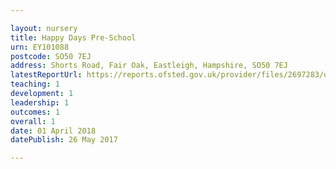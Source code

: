 ```yaml
---

layout: nursery
title: Happy Days Pre-School
urn: EY101088
postcode: SO50 7EJ
address: Shorts Road, Fair Oak, Eastleigh, Hampshire, SO50 7EJ
latestReportUrl: https://reports.ofsted.gov.uk/provider/files/2697283/urn/EY101088.pdf
teaching: 1
development: 1
leadership: 1
outcomes: 1
overall: 1
date: 01 April 2018 
datePublish: 26 May 2017

---
```

